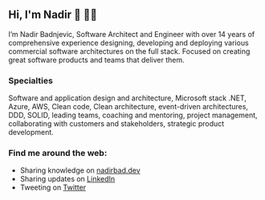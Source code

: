 ## Hi, I'm Nadir 👋 :man_technologist:

I’m Nadir Badnjevic, Software Architect and Engineer with over 14 years of comprehensive experience designing, developing and deploying various commercial software architectures on the full stack. Focused on creating great software products and teams that deliver them.

### Specialties 
Software and application design and architecture, Microsoft stack .NET, Azure, AWS, Clean code, Clean architecture, event-driven architectures, DDD, SOLID, leading teams, coaching and mentoring, project management, collaborating with customers and stakeholders, strategic product development.

### Find me around the web:
- Sharing knowledge on [nadirbad.dev](https://nadirbad.dev)
- Sharing updates on [LinkedIn](https://www.linkedin.com/in/nadir-badnjevic/)
- Tweeting on [Twitter](https://twitter.com/nadirbad)

<!--
**nadirbad/nadirbad** is a ✨ _special_ ✨ repository because its `README.md` (this file) appears on your GitHub profile.

Here are some ideas to get you started:

- 🔭 I’m currently working on ...
- 🌱 I’m currently learning ...
- 👯 I’m looking to collaborate on ...
- 🤔 I’m looking for help with ...
- 💬 Ask me about ...
- 📫 How to reach me: ...
- 😄 Pronouns: ...
- ⚡ Fun fact: ...
-->
